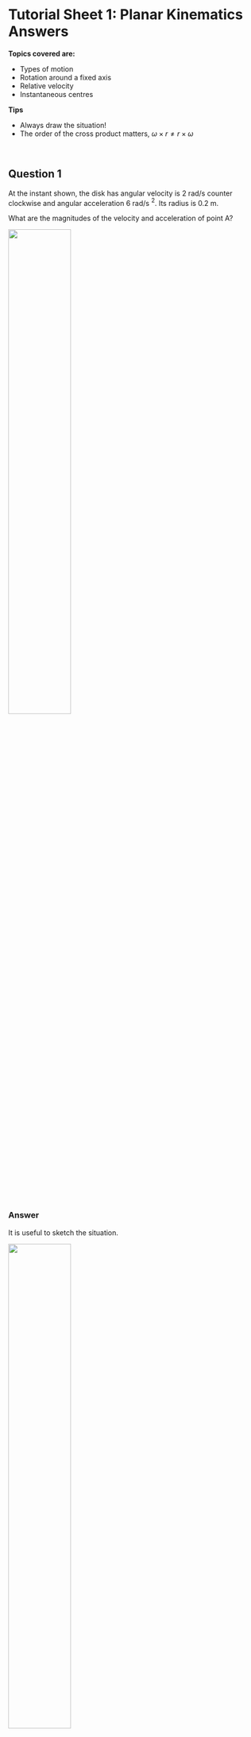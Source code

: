 <script type="text/x-mathjax-config">
  MathJax.Hub.Config({
    tex2jax: {
      inlineMath: [ ['$','$'], ["\\(","\\)"] ],
      processEscapes: true
    }
  });
</script>

<script type="text/javascript" async
  src="https://cdnjs.cloudflare.com/ajax/libs/mathjax/2.7.5/MathJax.js?config=TeX-MML-AM_CHTML">
</script>
<script type="text/javascript" src="tutorialSheetScripts.js"> </script>


# Tutorial Sheet 1: Planar Kinematics Answers

**Topics covered are:**
- Types of motion
- Rotation around a fixed axis
- Relative velocity
- Instantaneous centres

**Tips**
- Always draw the situation! 
- The order of the cross product matters, $\omega\times r \neq r\times\omega$

<br>

## Question 1 

At the instant shown, the disk has angular velocity is 2 rad/s counter clockwise and angular acceleration 6 rad/s $^2$. Its radius is 0.2 m. 

What are the magnitudes of the velocity and acceleration of point A?

<img src = "figs\01_planar_kinematics\Q1.png" width="50%"> <br>


### Answer

It is useful to sketch the situation.

<img src = "figs\01_planar_kinematics\Q1_ans.png" width="50%"> <br>

Using the basic equations of motion and subbing in values, velocity can be calculated. 

$$ v=r \omega=0.2\times2 \\=0.4 m/s $$

The magnitude of acceleration can be calculated using the normal and tangential components, then using basic pythagoras to find the magnitude.

$$ a_n=r\omega^2 = 0.2\times 2^2 \\ = 0.8 m/s^2 $$ 

$$ a_t=r\alpha = 0.2\times6 \\=1.2 m/s^2 $$

$$ |a|= \sqrt{a_n^2+a_t^2} \\ = \sqrt{0.8^2+1.2^2} \\\ =1.44m/s^2 $$
<br>

## Question 2

The mass A starts from rest at t=0 and falls with a constant acceleration of 8 m/s $^2$. When the mass has fallen one meter, determine the magnitudes of: <br>
**(a)** The angular velocity of the pulley <br>
**(b)** The tangential and normal components of acceleration of a point at the outer edge of the pulley.

<img src = "figs\01_planar_kinematics\Q2.jpg" width="50%"> <br>

### Answer

**(a)** a=8, u=0 (starting from rest), s=1, calculate v in order to work out everything else. Using SUVAT
$$ v^2=a^2 +2as \\ v=\sqrt{0^2+2\times 8\times1}\\=4m/s$$
Use this with the given equations. 
$$ v=r\omega \\ 4=0.1 \times \omega \\ \omega = 40 rad/s$$
**(b)** 
Using the given equations and v from before
$$ a_n =\frac{v^2}{r} = \frac{4^2}{0.1} \\= 160 m/s^2 $$
We need alpha to find tangential accel. 
$$ \alpha = \frac{a}{r} = \frac{8}{0.1} = 80 rad/s^2$$
$$ a_t = r\alpha = 0.1\times 80 \\= 8m/s^2$$

## Question 3

**(a)**  If the bicycle’s 120 mm radius sprocket  wheel rotates through one revolution, through how many revolutions does the 45 mm gear turn? 

**(b)** If the angular velocity of the sprocket wheel is 1 rad/s, what is the
 angular velocity of the gear?

<img src = "figs\01_planar_kinematics\Q3.jpg" width="50%"> <br>

 ### Answer

 Sketch the situation so it's a bit more comprehensible. 

 <img src = "figs\01_planar_kinematics\Q3_ans.jpg" width="50%"> <br>

 **(a)** As the gears are attached by the chain, when the large sprocket wheel rotates by a certain length, the small one must also pass that length through. Hence we can simply use ratios. 

 Circumference of wheel 

 $$ l = \pi d = \pi \times 0.12\times 2 \\  = 0.754 \text{ m}$$

 'Length' passed through by gear. 
 $$0.754 = x \times \pi \times 2 \times 0.045 \\ x=2.67 \text{ revs} $$ 

 **(b)** The chain must be moving at a constant rate (velocity), therefore
 $$ v_s = v_g \\ r_s\omega_s = r_g\omega_g \\ 0.12\times 1 = 0.045\times \omega_g \\ \omega_g = 2.67 rad/s $$ 


 ## Question 4

The disk is rotating about the origin with a constant clockwise angular velocity of 100 rpm. Determine the 𝑥 and 𝑦 components of velocity of points 𝐴 and 𝐵 (in cm/s).

 <img src = "figs\01_planar_kinematics\Q4.jpg" width="50%"> <br>

 ## Answer

 First, convert rpm to rad/s, or all the calculations will be messed up. You can do this manually - or just plug it into your calculator! 

$$ \frac{100}{60}.2\pi = 10.47 rad/s = \omega $$

Then using the basic $v=\omega r$ equation

**Point A**
$$ v_x=10.47\times 8=83.77 $$
$$ v_y=10.47\times 8=83.77 $$
In vector form
$ v_A=83.77i+83.77j $ cm/s

**Point B**
$$ v_x=10.47\times 16=167.5 $$
$$ v_y=10.47\times 0=0 $$
In vector form $ v_B=167.55j $ cm/s

## Question 5

The bar is moving in the x–y plane and is rotating in the counterclockwise direction. The magnitude of the velocity of point A relative to point B is 8 m/s. Relative to a nonrotating referenece frame with origin A, what is the 

**(a)** Angular velocity of the bar 

**(b)**  Velocity of B relative to the reference frame in vector form.


<img src = "figs\01_planar_kinematics\Q5.jpg" width="50%"> <br>

### Answer

**(a)**  $$ \omega = \frac{v}{r} = \frac{8}{2} \\ = 4 rad/s $$
**(b)**  
As we are dealing with vectors, we need to use the cross product. This is really important from now on so make sure you are comfortable with calculating this. I recommend the method below, but whatever works for you!

<img src = "figs\01_planar_kinematics\Q5ans.jpg" width="50%"> <br>

To calculate velocity of B

$$ v_B = \omega\times r \\ = 4k \times 2(cos(30)i+sin(30)j) = \begin{vmatrix}
i & j & k\\
0 & 0 & 4 \\
2cos(30) & 2sin(30) & 0
\end{vmatrix} $$

Using my cross product method

$$ 0\times0i-4\times2sin(30)i+4\times2cos(30)j-0\times0j+0\times2sin(30)i-0\times2cos(30k) \\

= -4i + 6.93j$$ 

## Question 6

The bar is rotating in the counterclockwise direction with angular velocity ω. The magnitude of the velocity of point A relative to point B is 6 m/s. Determine the velocity of point B (relative to the origin).

<img src = "figs\01_planar_kinematics\Q6.jpg" width="50%"> <br>

### Answer

The distance B from A can be simply found
$$ r_{A/B}=\sqrt{(0.4+0.4)^2+(0.4+0.2)^2} $$

The angular velocity of the bar is constant through the whole bar. 

$$ v_{A/B}=\omega. r_{A/B} \\ \omega= \frac{6}{1}=6 rad/s$$ 

From there, velocity of B can be calculated as normal

$$ v_B=\omega \times r_B = 6k \times (0.4i-0.2j) \\ v_B = 1.2i+2.4j \text{ m/s}$$

Remember to use the cross product!

## Question 7

The helicopter is in planar motion in  the x–y plane. At the instant shown, the position of its center of mass, G, is x=2m, y=2.5m, and its velocity is $v_G=12i+4j$ (m/s). The position of point T, where the tail rotor is mounted, is x= −3.5m, y=4.5m. The helicopter’s angular velocity is 0.2 rad/s clockwise. What is the velocity of point T?

<img src = "figs\01_planar_kinematics\Q7.jpg" width="50%"> <br>

## Answer

Draw the situation. 

<img src = "figs\01_planar_kinematics\Q7a.jpg" width="50%"> <br>

We currently only know the velocity of G. To find the velocity of T, we need to find the velocity of T from G, and add the velocity of G. See it as velocity 'origin to G + G to T'.

$$ r_{T/G}= (-3.5-2)i+(4.5-2.5)j=-5.5i+2j \text{ m} $$

$$ v_T=v_G +\omega \times r_{T/G} \\ = 12i+4j + 
\begin{vmatrix}
i & j & k\\
0 & 0 & -0.2 \\
-5.5 & 2 & 0
\end{vmatrix} \\
=12.4i+5.1j \text{ m/s}  $$

## Question 8

At the instant shown, the piston’s velocity is $v_C = −14i$ m/s. What is the angular velocity of the crank AB, which rotates around A?

<img src = "figs\01_planar_kinematics\Q8.jpg" width="50%"> <br>


### Answer

Looking at the mechanism, we can see that C is limited to only i. Also knowing that A is static, we can set up some equations.  

$$ v_B=v_A +\omega_{BA} \times r_{BA} \\ 0+\omega_{BA}k \times (0.05i+0.05j) \\ = -0.05 \omega_{BA}i + 0.05 \omega_{BA}j$$

$$v_B=v_C +\omega_{BC} \times r_{BC} \\ -14i+\omega_{BC}k \times (0.175i-0.05j) \\ = -14i -0.05 \omega_{BC}i -0.175 \omega_{BC}j$$

Then analyse looking at each component of velocity

$$(i) -0.05 \omega_{BA}+0.05 \omega_{BC} =-14 \\ (j) 0.05 \omega_{BA}=-0.175 \omega_{BC} $$ 

And using simultaneous equations

$$ \omega_{BA}=218 \text{ rad/s} $$

## Question 9

Points A and B of the 2-m bar slide on the plane surfaces. Point B is moving to the right at 3 m/s. What is the velocity of the midpoint G of the bar?

<img src = "figs\01_planar_kinematics\Q9.jpg" width="50%"> <br>

## Answer

Take advantage of the constraints from the floor and wall to solve this; the velocity of A has only j component, the velocity of B has only i.

$$ v_A = v_B +\omega \times r_{A/B} \\ v_Aj=3i+  \begin{vmatrix}
i & j & k\\
0 & 0 & \omega \\
-2\cos(70) & 2\sin(70) & 0
\end{vmatrix}  \\ v_A=-1.88\omega i -0.7\omega j +3 i$$

Now equate i and j components

$$ (i) 0=-1.88\omega +3 \rightarrow \omega=1.6 \\ (j) v_A=-0.7\omega$$

Now work out the velocity of G. You can do this from point B or point A (using the above relation) but given point B's velocity is given in the question, I'd advise you to go from point B just in case you make an exam. 

$$ v_G = v_B +\omega \times r_{G/B}  \\ v_G=3i+  \begin{vmatrix}
i & j & k\\
0 & 0 & 1.6 \\
-\cos(70) & \sin(70) & 0
\end{vmatrix} \\ = 1.5i- 0.547j \text{ m/s}$$

## Question 10

Bar AB rotates in the counterclockwise direction at 6 rad/s. Determine the angular velocity of bar BD and the velocity of point D.

<img src = "figs\01_planar_kinematics\Q10.jpg" width="50%"> <br>


### Answer

Looking at the mechanism we can determine some key constraints that will help us solve this. A is a fixed centre of rotation so has zero velocity. C has only an i component.

First calculate $v_B$ from point A

$$ v_B=v_A + \omega_{AB}\times r_{B/A} \\ =0 + 6k \times 0.32i \\ = 1.92j$$

We can then need to calculate $\omega_{BD}$ (which is the same as $\omega_{BC}$). We can do this using the calculated $v_B$ and the constraints we know about C. 

$$ v_C=v_B + \omega_{BC}\times r_{C/B} \\ = 0.48\omega_{BC} i+0.24 \omega_{BC} j+1.92j $$

Now analyse components

$$(i) v_C=0.48\omega_{BC} \\ (j) 0=1.92+0.24 \omega_{BC} $$

Solving $$ \omega_{BC}=-8k \\ v_C = 3.84i $$

Now to calculate velocity of D 

$$ v_D=v_B + \omega_{BD}\times r_{D/B} \\ = 1.92j + \begin{vmatrix}
i & j & k\\
0 & 0 & -8 \\
0.4 & 0.8 & 0
\end{vmatrix} \\ v_D=6.4i-1.28j$$

## Question 11

The horizontal member ADE supporting the scoop is stationary. If the link BD is rotating in the clockwise direction at 1 rad/s,what is the angular velocity of the scoop?

<img src = "figs\01_planar_kinematics\Q11.jpg" width="50%"> <br>

### Answer

This question relies on calculating a lot of velocities relative to each other, so be careful with carrying over errors!

$$ v_B=v_D+\omega_{BD} \times r_{B/D} \\ = 0 + \begin{vmatrix}
i & j & k\\
0 & 0 & -1 \\
0.31 & 0.61 & 0
\end{vmatrix} = 0.61i-0.31j $$

Then if we write multiple expressions for $v_C$ we can make simultaneous equations to solve the question.

$$ v_C = v_B + \omega_{BC} \times r_{C/B} \\ 0.61i-0.31j + 
\begin{vmatrix}
i & j & k\\
0 & 0 & \omega_{BC} \\
0.76 & -0.15 & 0
\end{vmatrix} \\ = 0.61i-0.31j +0.15\omega_{BC}i+0.76\omega_{BC}j $$

$$ v_C = v_E + \omega_{CE} \times r_{C/E} \\ 0 + 
\begin{vmatrix}
i & j & k\\
0 & 0 & \omega_{CE} \\
0 & 0.46 & 0
\end{vmatrix} \\ = -0.46\omega_{CE}i $$

Equating $v_C$ expressions in terms of i and j components

$$ (i) -0.46\omega_{CE} = 0.61+0.15\omega_{BC} \\(j) 0 = 0.31+0.76\omega_{BC} $$

Hence

$$ \omega_{BC}=0.4 \text{ rad/s} \\\omega_{CE}=-1.47 \text{ rad/s} $$

Where CE is the scoop!

## Question 12

The velocity of point O of the bat is $v_O$ =−1.83i− 4.27j m/s, and the bat rotates about the z axis with a counterclockwise angular velocity of 4 rad/s. What are the x and y coordinates of the bat’s instantaneous center?

<img src = "figs\01_planar_kinematics\Q12.jpg" width="50%"> <br>

### Answer

Arbitrarily place the instentaneous center. It doesnt really matter where - as long as you have signs right the maths will correct itself. 

<img src = "figs\01_planar_kinematics\Q12ans.jpg" width="50%"> <br>

Say the coordinates of the instantaneous center is $(x_I, y_I)$, you then work it all out as O from I (as I has zero velocity). 

$$ v_O=−1.83i− 4.27j=\omega\times r_{O/I} = \begin{vmatrix}
i & j & k\\
0 & 0 & 4 \\
-x_I & -y_I & 0
\end{vmatrix} = 4y_I i-4x_I j $$

Equate terms to find the coordinates. 

$$ (i) -1.83 = 4y_C \rightarrow y_C=-0.46 \\  (j) -4.27 = -4x_C \rightarrow x_C=1.07 \\ (1.07,-0.46) \text{ m}$$

## Question 13
Points A and B of the 1m bar slide on the plane surfaces. The velocity of B is $v_B$ = 2i (m/s).

**(a)** What are the coordinates of the instantaneous center of the bar?

**(b)** Use the instantaneous center to determine the velocity at A.

<img src = "figs\01_planar_kinematics\Q9.jpg" width="50%"> <br>

### Answer

Just as in Q9, the bar is constrained A in j, B in i. 

**(a)** Work this out using geometry. Draw perpendiculars to the velocity vectors. at A and B. 

<img src = "figs\01_planar_kinematics\Q13ans.jpg" width="50%"> <br>

$$ (\sin(20), \cos(20))  \\ = (0.34, 0.94) $$

**(b)** Find the angular velocity of the bar

 $$ v_B=2i = v_I+\omega \times r_{O/I} \\ 2 = 0.94\omega \rightarrow \omega=2.13 \text{ rad/s} $$

 Then the velocity of A from the instantaneous center

$$ v_A = v_I+\omega \times r_{A/I} \\ = 0+2.13k\times -0.34i \\ = -0.23j \text{ m/s} $$

<br><br>

